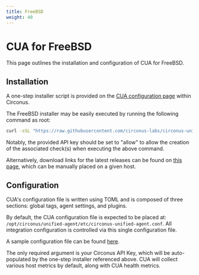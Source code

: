 ```yaml
---
title: FreeBSD
weight: 40
---
```


# CUA for FreeBSD

This page outlines the installation and configuration of CUA for FreeBSD.

## Installation

A one-step installer script is provided on the [CUA configuration page](https://login.circonus.com/?whereTo=%2Fagents%3Ftype%3Dhttptrap%3Acua%23documentation_panel) within Circonus.

The FreeBSD installer may be easily executed by running the following command as root:

```sh
curl -sSL "https://raw.githubusercontent.com/circonus-labs/circonus-unified-agent/master/install/install_freebsd.sh" | bash -s -- --key <circonus api key>
```

Notably, the provided API key should be set to "allow" to allow the creation of the associated check(s) when executing the above command.

Alternatively, download links for the latest releases can be found on [this page](https://github.com/circonus-labs/circonus-unified-agent/releases/latest), which can be manually placed on a given host.

## Configuration

CUA's configuration file is written using TOML and is composed of three sections: global tags, agent settings, and plugins.

By default, the CUA configuration file is expected to be placed at: `/opt/circonus/unified-agent/etc/circonus-unified-agent.conf`. All integration configuration is controlled via this single configuration file.

A sample configuration file can be found [here](https://github.com/circonus-labs/circonus-unified-agent/blob/master/etc/example-circonus-unified-agent.conf).

The only required argument is your Circonus API Key, which will be auto-populated by the one-step installer referenced above. CUA will collect various host metrics by default, along with CUA health metrics.

